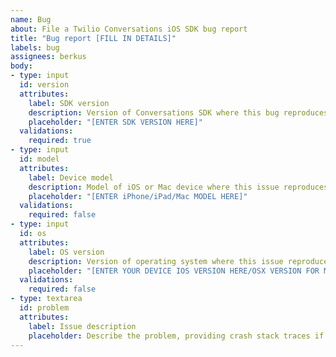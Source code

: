 ```yaml
---
name: Bug
about: File a Twilio Conversations iOS SDK bug report
title: "Bug report [FILL IN DETAILS]"
labels: bug
assignees: berkus
body:
- type: input
  id: version
  attributes:
    label: SDK version
    description: Version of Conversations SDK where this bug reproduces, could be multiple versions, comma-separated
    placeholder: "[ENTER SDK VERSION HERE]"
  validations:
    required: true
- type: input
  id: model
  attributes:
    label: Device model
    description: Model of iOS or Mac device where this issue reproduces
    placeholder: "[ENTER iPhone/iPad/Mac MODEL HERE]"
  validations:
    required: false
- type: input
  id: os
  attributes:
    label: OS version
    description: Version of operating system where this issue reproduces
    placeholder: "[ENTER YOUR DEVICE IOS VERSION HERE/OSX VERSION FOR Mac]"
  validations:
    required: false
- type: textarea
  id: problem
  attributes:
    label: Issue description
    placeholder: Describe the problem, providing crash stack traces if this is a crash.
---
```

